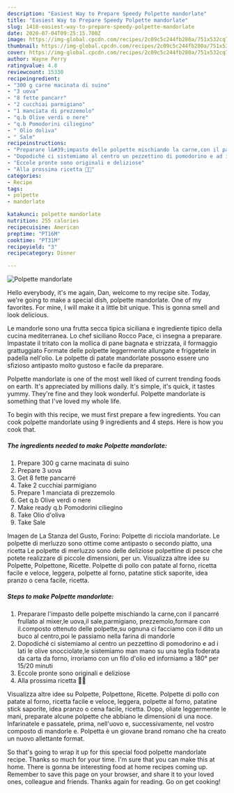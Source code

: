 ```yaml
---
description: "Easiest Way to Prepare Speedy Polpette mandorlate"
title: "Easiest Way to Prepare Speedy Polpette mandorlate"
slug: 1418-easiest-way-to-prepare-speedy-polpette-mandorlate
date: 2020-07-04T09:25:15.700Z
image: https://img-global.cpcdn.com/recipes/2c09c5c244fb280a/751x532cq70/polpette-mandorlate-recipe-main-photo.jpg
thumbnail: https://img-global.cpcdn.com/recipes/2c09c5c244fb280a/751x532cq70/polpette-mandorlate-recipe-main-photo.jpg
cover: https://img-global.cpcdn.com/recipes/2c09c5c244fb280a/751x532cq70/polpette-mandorlate-recipe-main-photo.jpg
author: Wayne Perry
ratingvalue: 4.8
reviewcount: 15330
recipeingredient:
- "300 g carne macinata di suino"
- "3 uova"
- "8 fette pancarr"
- "2 cucchiai parmigiano"
- "1 manciata di prezzemolo"
- "q.b Olive verdi o nere"
- "q.b Pomodorini ciliegino"
- " Olio doliva"
- " Sale"
recipeinstructions:
- "Preparare l&#39;impasto delle polpette mischiando la carne,con il pancarré frullato al mixer,le uova,il sale,parmigiano, prezzemolo,formare con il.composto ottenuto delle polpette,su ognuna ci facciamo con il dito un buco al centro,poi le passiamo nella farina di mandorle"
- "Dopodiché ci sistemiamo al centro un pezzettino di pomodorino e ad i lati le olive snocciolate,le sistemiamo man mano su una teglia foderata da carta da forno, irroriamo con un filo d&#39;olio ed inforniamo a 180° per 15/20 minuti"
- "Eccole pronte sono originali e deliziose"
- "Alla prossima ricetta 👩‍🍳"
categories:
- Recipe
tags:
- polpette
- mandorlate

katakunci: polpette mandorlate 
nutrition: 255 calories
recipecuisine: American
preptime: "PT16M"
cooktime: "PT31M"
recipeyield: "3"
recipecategory: Dinner

---
```



![Polpette mandorlate](https://img-global.cpcdn.com/recipes/2c09c5c244fb280a/751x532cq70/polpette-mandorlate-recipe-main-photo.jpg)

Hello everybody, it's me again, Dan, welcome to my recipe site. Today, we're going to make a special dish, polpette mandorlate. One of my favorites. For mine, I will make it a little bit unique. This is gonna smell and look delicious.

Le mandorle sono una frutta secca tipica siciliana e ingrediente tipico della cucina mediterranea. Lo chef siciliano Rocco Pace, ci insegna a preparare. Impastate il tritato con la mollica di pane bagnata e strizzata, il formaggio grattuggiato Formate delle polpette leggermente allungate e friggetele in padella nell&#39;olio. Le polpette di patate mandorlate possono essere uno sfizioso antipasto molto gustoso e facile da preparare.

Polpette mandorlate is one of the most well liked of current trending foods on earth. It's appreciated by millions daily. It's simple, it's quick, it tastes yummy. They're fine and they look wonderful. Polpette mandorlate is something that I've loved my whole life.


To begin with this recipe, we must first prepare a few ingredients. You can cook polpette mandorlate using 9 ingredients and 4 steps. Here is how you cook that.

<!--inarticleads1-->

##### The ingredients needed to make Polpette mandorlate:

1. Prepare 300 g carne macinata di suino
1. Prepare 3 uova
1. Get 8 fette pancarré
1. Take 2 cucchiai parmigiano
1. Prepare 1 manciata di prezzemolo
1. Get q.b Olive verdi o nere
1. Make ready q.b Pomodorini ciliegino
1. Take  Olio d&#39;oliva
1. Take  Sale


Imagen de La Stanza del Gusto, Forino: Polpette di ricciola mandorlate. Le polpette di merluzzo sono ottime come antipasto o secondo piatto, una ricetta Le polpette di merluzzo sono delle deliziose polpettine di pesce che potete realizzare di piccole dimensioni, per un. Visualizza altre idee su Polpette, Polpettone, Ricette. Polpette di pollo con patate al forno, ricetta facile e veloce, leggera, polpette al forno, patatine stick saporite, idea pranzo o cena facile, ricetta. 

<!--inarticleads2-->

##### Steps to make Polpette mandorlate:

1. Preparare l&#39;impasto delle polpette mischiando la carne,con il pancarré frullato al mixer,le uova,il sale,parmigiano, prezzemolo,formare con il.composto ottenuto delle polpette,su ognuna ci facciamo con il dito un buco al centro,poi le passiamo nella farina di mandorle
1. Dopodiché ci sistemiamo al centro un pezzettino di pomodorino e ad i lati le olive snocciolate,le sistemiamo man mano su una teglia foderata da carta da forno, irroriamo con un filo d&#39;olio ed inforniamo a 180° per 15/20 minuti
1. Eccole pronte sono originali e deliziose
1. Alla prossima ricetta 👩‍🍳


Visualizza altre idee su Polpette, Polpettone, Ricette. Polpette di pollo con patate al forno, ricetta facile e veloce, leggera, polpette al forno, patatine stick saporite, idea pranzo o cena facile, ricetta. Dopo, oliate leggermente le mani, preparate alcune polpette che abbiano le dimensioni di una noce. Infarinatele e passatele, prima, nell&#39;uovo e, successivamente, nel vostro composto di mandorle e. Polpetta è un giovane brand romano che ha creato un nuovo allettante format. 

So that's going to wrap it up for this special food polpette mandorlate recipe. Thanks so much for your time. I'm sure that you can make this at home. There is gonna be interesting food at home recipes coming up. Remember to save this page on your browser, and share it to your loved ones, colleague and friends. Thanks again for reading. Go on get cooking!
